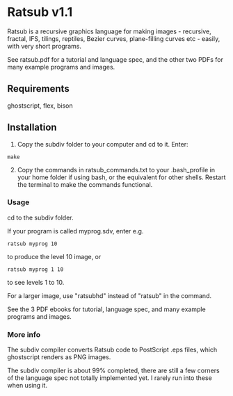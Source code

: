 # Ratsub v1.1

Ratsub is a recursive graphics language for making images - recursive, fractal, IFS, tilings, reptiles, Bezier curves, plane-filling curves etc - easily, with very short programs.

See ratsub.pdf for a tutorial and language spec, and the other two PDFs for many example programs and images.

## Requirements 

ghostscript, flex, bison

## Installation

1. Copy the subdiv folder to your computer and cd to it. Enter:

```
make
```

2. Copy the commands in ratsub_commands.txt to your .bash_profile in your home folder if using bash, or the equivalent for other shells. Restart the terminal to make the commands functional.


### Usage

cd to the subdiv folder.

If your program is called myprog.sdv, enter e.g.

```
ratsub myprog 10
```

to produce the level 10 image, or

```
ratsub myprog 1 10
```

to see levels 1 to 10.

For a larger image, use "ratsubhd" instead of "ratsub" in the command.

See the 3 PDF ebooks for tutorial, language spec, and many example programs and images.

### More info

The subdiv compiler converts Ratsub code to PostScript .eps files, which ghostscript renders as PNG images.


The subdiv compiler is about 99% completed, there are still a few corners of the language spec not totally implemented yet. I rarely run into these when using it.

